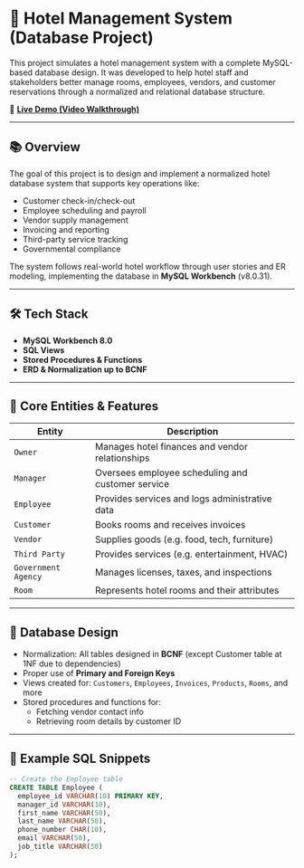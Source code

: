 # 🏨 Hotel Management System (Database Project)

This project simulates a hotel management system with a complete MySQL-based database design. It was developed to help hotel staff and stakeholders better manage rooms, employees, vendors, and customer reservations through a normalized and relational database structure.

🔗 **[Live Demo (Video Walkthrough)](https://drive.google.com/file/d/14zTnGcPjGs2NLNuit5pDOQdhPhiNXc6Y/view?usp=sharing)**

---

## 📚 Overview

The goal of this project is to design and implement a normalized hotel database system that supports key operations like:
- Customer check-in/check-out
- Employee scheduling and payroll
- Vendor supply management
- Invoicing and reporting
- Third-party service tracking
- Governmental compliance

The system follows real-world hotel workflow through user stories and ER modeling, implementing the database in **MySQL Workbench** (v8.0.31).

---

## 🛠️ Tech Stack

- **MySQL Workbench 8.0**
- **SQL Views**
- **Stored Procedures & Functions**
- **ERD & Normalization up to BCNF**

---

## 💼 Core Entities & Features

| Entity              | Description |
|---------------------|-------------|
| `Owner`             | Manages hotel finances and vendor relationships |
| `Manager`           | Oversees employee scheduling and customer service |
| `Employee`          | Provides services and logs administrative data |
| `Customer`          | Books rooms and receives invoices |
| `Vendor`            | Supplies goods (e.g. food, tech, furniture) |
| `Third Party`       | Provides services (e.g. entertainment, HVAC) |
| `Government Agency` | Manages licenses, taxes, and inspections |
| `Room`              | Represents hotel rooms and their attributes |

---

## 🧩 Database Design

- Normalization: All tables designed in **BCNF** (except Customer table at 1NF due to dependencies)
- Proper use of **Primary and Foreign Keys**
- Views created for: `Customers`, `Employees`, `Invoices`, `Products`, `Rooms`, and more
- Stored procedures and functions for:
  - Fetching vendor contact info
  - Retrieving room details by customer ID

---

## 📄 Example SQL Snippets

```sql
-- Create the Employee table
CREATE TABLE Employee (
  employee_id VARCHAR(10) PRIMARY KEY,
  manager_id VARCHAR(10),
  first_name VARCHAR(50),
  last_name VARCHAR(50),
  phone_number CHAR(10),
  email VARCHAR(50),
  job_title VARCHAR(50)
);
